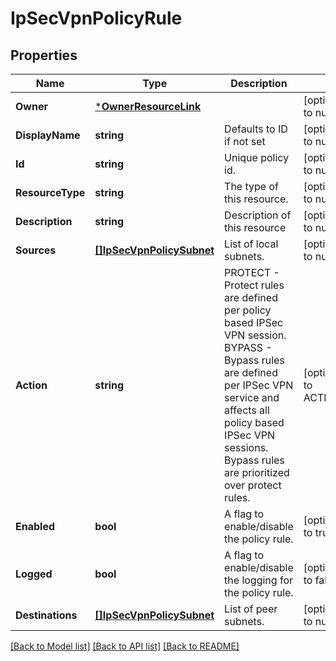 # IpSecVpnPolicyRule

## Properties
Name | Type | Description | Notes
------------ | ------------- | ------------- | -------------
**Owner** | [***OwnerResourceLink**](OwnerResourceLink.md) |  | [optional] [default to null]
**DisplayName** | **string** | Defaults to ID if not set | [optional] [default to null]
**Id** | **string** | Unique policy id. | [optional] [default to null]
**ResourceType** | **string** | The type of this resource. | [optional] [default to null]
**Description** | **string** | Description of this resource | [optional] [default to null]
**Sources** | [**[]IpSecVpnPolicySubnet**](IPSecVPNPolicySubnet.md) | List of local subnets. | [optional] [default to null]
**Action** | **string** | PROTECT - Protect rules are defined per policy based IPSec VPN session. BYPASS - Bypass rules are defined per IPSec VPN service and affects all policy based IPSec VPN sessions. Bypass rules are prioritized over protect rules.  | [optional] [default to ACTION.PROTECT]
**Enabled** | **bool** | A flag to enable/disable the policy rule. | [optional] [default to true]
**Logged** | **bool** | A flag to enable/disable the logging for the policy rule. | [optional] [default to false]
**Destinations** | [**[]IpSecVpnPolicySubnet**](IPSecVPNPolicySubnet.md) | List of peer subnets. | [optional] [default to null]

[[Back to Model list]](../README.md#documentation-for-models) [[Back to API list]](../README.md#documentation-for-api-endpoints) [[Back to README]](../README.md)

